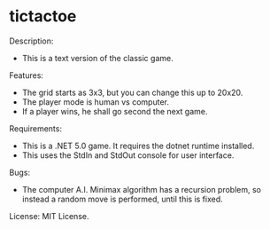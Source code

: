 # tictactoe

Description:
* This is a text version of the classic game.

Features:
* The grid starts as 3x3, but you can change this up to 20x20.
* The player mode is human vs computer.
* If a player wins, he shall go second the next game.

Requirements:
* This is a .NET 5.0 game. It requires the dotnet runtime installed.
* This uses the StdIn and StdOut console for user interface.

Bugs:
* The computer A.I. Minimax algorithm has a recursion problem, so
  instead a random move is performed, until this is fixed.

License:
MIT License.

